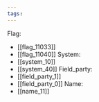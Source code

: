 ```yaml
---
tags:
---
```

Flag:
- [[flag_11033]]
- [[flag_11040]]
System:
- [[system_10]]
- [[system_40]]
Field_party:
- [[field_party_1]]
- [[field_party_0]]
Name:
- [[name_11]]
